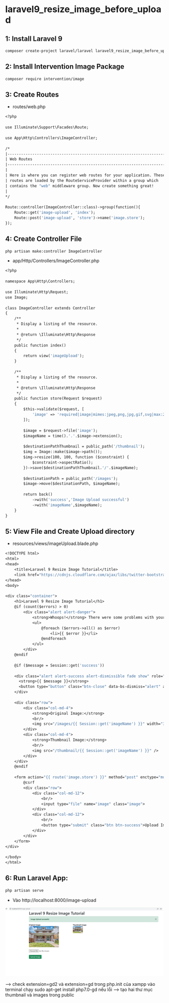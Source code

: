 # laravel9_resize_image_before_upload
## 1: Install Laravel 9
```Dockerfile
composer create-project laravel/laravel laravel9_resize_image_before_upload
```
## 2:  Install Intervention Image Package
```Dockerfile
composer require intervention/image
```
## 3: Create Routes
- routes/web.php
```Dockerfile
<?php
  
use Illuminate\Support\Facades\Route;
  
use App\Http\Controllers\ImageController;
  
/*
|--------------------------------------------------------------------------
| Web Routes
|--------------------------------------------------------------------------
|
| Here is where you can register web routes for your application. These
| routes are loaded by the RouteServiceProvider within a group which
| contains the "web" middleware group. Now create something great!
|
*/
  
Route::controller(ImageController::class)->group(function(){
    Route::get('image-upload', 'index');
    Route::post('image-upload', 'store')->name('image.store');
});
```
## 4: Create Controller File
```Dockerfile
php artisan make:controller ImageController
```
- app/Http/Controllers/ImageController.php
```Dockerfile
<?php
  
namespace App\Http\Controllers;
  
use Illuminate\Http\Request;
use Image;
  
class ImageController extends Controller
{
    /**
     * Display a listing of the resource.
     *
     * @return \Illuminate\Http\Response
     */
    public function index()
    {
        return view('imageUpload');
    }
      
    /**
     * Display a listing of the resource.
     *
     * @return \Illuminate\Http\Response
     */
    public function store(Request $request)
    {
        $this->validate($request, [
            'image' => 'required|image|mimes:jpeg,png,jpg,gif,svg|max:2048',
        ]);
   
        $image = $request->file('image');
        $imageName = time().'.'.$image->extension();
       
        $destinationPathThumbnail = public_path('/thumbnail');
        $img = Image::make($image->path());
        $img->resize(100, 100, function ($constraint) {
            $constraint->aspectRatio();
        })->save($destinationPathThumbnail.'/'.$imageName);
     
        $destinationPath = public_path('/images');
        $image->move($destinationPath, $imageName);
     
        return back()
            ->with('success','Image Upload successful')
            ->with('imageName',$imageName);
    }
}
```
## 5: View File and Create Upload directory
- resources/views/imageUpload.blade.php
```Dockerfile
<!DOCTYPE html>
<html>
<head>
    <title>Laravel 9 Resize Image Tutorial</title>
    <link href="https://cdnjs.cloudflare.com/ajax/libs/twitter-bootstrap/5.0.1/css/bootstrap.min.css" rel="stylesheet">
</head>
<body>
    
<div class="container">
    <h1>Laravel 9 Resize Image Tutorial</h1>
    @if (count($errors) > 0)
        <div class="alert alert-danger">
            <strong>Whoops!</strong> There were some problems with your input.<br><br>
            <ul>
                @foreach ($errors->all() as $error)
                    <li>{{ $error }}</li>
                @endforeach
            </ul>
        </div>
    @endif
           
    @if ($message = Session::get('success'))
      
    <div class="alert alert-success alert-dismissible fade show" role="alert">
      <strong>{{ $message }}</strong>
      <button type="button" class="btn-close" data-bs-dismiss="alert" aria-label="Close"></button>
    </div>
  
    <div class="row">
        <div class="col-md-4">
            <strong>Original Image:</strong>
            <br/>
            <img src="/images/{{ Session::get('imageName') }}" width="300px" />
        </div>
        <div class="col-md-4">
            <strong>Thumbnail Image:</strong>
            <br/>
            <img src="/thumbnail/{{ Session::get('imageName') }}" />
        </div>
    </div>
    @endif
            
    <form action="{{ route('image.store') }}" method="post" enctype="multipart/form-data">
        @csrf
        <div class="row">
            <div class="col-md-12">
                <br/>
                <input type="file" name="image" class="image">
            </div>
            <div class="col-md-12">
                <br/>
                <button type="submit" class="btn btn-success">Upload Image</button>
            </div>
        </div>
    </form>
</div>
    
</body>
</html>
```
## 6: Run Laravel App:
```Dockerfile
php artisan serve
```
- Vào http://localhost:8000/image-upload

![Container](img.png)

--> check extension=gd2 và extension=gd trong php.init của xampp vào terminal chạy sudo apt-get install php7.0-gd nếu lỗi
--> tạo hai thư mục  thumbnail và images trong public

